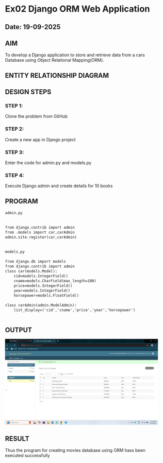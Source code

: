 # Ex02 Django ORM Web Application
## Date: 19-09-2025

## AIM
To develop a Django application to store and retrieve data from a cars Database using Object Relational Mapping(ORM).

## ENTITY RELATIONSHIP DIAGRAM



## DESIGN STEPS

### STEP 1:
Clone the problem from GitHub

### STEP 2:
Create a new app in Django project

### STEP 3:
Enter the code for admin.py and models.py

### STEP 4:
Execute Django admin and create details for 10 books

## PROGRAM
~~~
admin.py


from django.contrib import admin
from .models import car,carAdmin
admin.site.register(car,carAdmin)


models.py

from django.db import models
from django.contrib import admin
class car(models.Model):
    cid=models.IntegerField()
    cname=models.CharField(max_length=100)
    price=models.IntegerField()
    year=models.IntegerField()
    horsepower=models.FloatField()

class carAdmin(admin.ModelAdmin):
    list_display=('cid','cname','price','year','horsepower')


~~~

## OUTPUT
![alt text](<Screenshot (35).png>)



## RESULT
Thus the program for creating movies database using ORM hass been executed successfully
